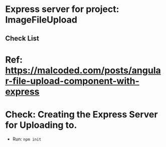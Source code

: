 # Express server for project: ImageFileUpload

## Check List
# Ref: https://malcoded.com/posts/angular-file-upload-component-with-express

# Check: Creating the Express Server for Uploading to.
* Run: ```npm init```
